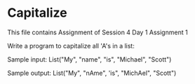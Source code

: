 # Capitalize
This file contains Assignment of Session 4 Day 1 Assignment 1

Write a program to capitalize all 'A's in a list:


Sample input: List("My", "name", "is", "Michael", "Scott")

Sample output: List("My", "nAme", 'is", "MichAel", "Scott")
